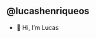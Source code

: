 ## @lucashenriqueos

- 👋 Hi, I’m Lucas

<!---
lucashenriqueos/lucashenriqueos is a ✨ special ✨ repository because its `README.md` (this file) appears on your GitHub profile.
You can click the Preview link to take a look at your changes.
--->
